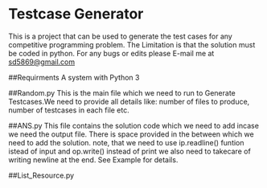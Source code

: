 # Testcase Generator
This is a project that can be used to generate the test cases for any competitive programming problem.
The Limitation is that the solution must be coded in python.
For any bugs or edits please E-mail me at sd5869@gmail.com

##Requirments
A system with Python 3

##Random.py
This is the main file which we need to run to Generate Testcases.We need to provide all details like: number of files to produce, number of testcases in each file etc.

##ANS.py
This file contains the solution code which we need to add incase we need the output file. There is space provided in the between which we need to add the solution. note, that we need to use ip.readline() funtion istead of input and op.write() instead of print we also need to takecare of writing newline at the end. See Example for details.

##List_Resource.py
